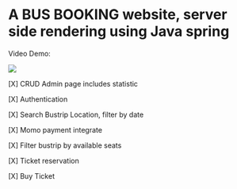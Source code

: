 # A BUS BOOKING website, server side rendering using Java spring

Video Demo:
<div align="left">
      <a href="https://www.youtube.com/watch?v=UMSqez_IyvE">
         <img src="https://img.youtube.com/vi/UMSqez_IyvE/0.jpg" style="max-width:500px;">
      </a>
</div>


[X] CRUD Admin page includes statistic

[X] Authentication

[X] Search Bustrip Location, filter by date

[X] Momo payment integrate

[X] Filter bustrip by available seats

[X] Ticket reservation

[X] Buy Ticket

